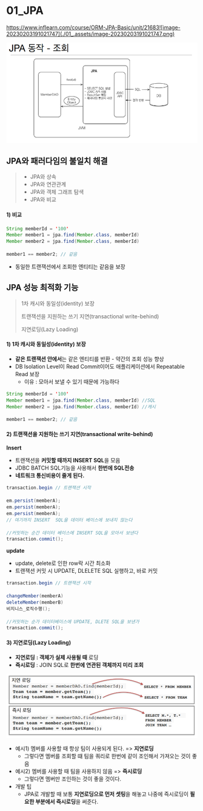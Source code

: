 # 01_JPA

https://www.inflearn.com/course/ORM-JPA-Basic/unit/21683![image-20230203191021747](./01_.assets/image-20230203191021747.png)

![image-20230203191206437](./01_.assets/image-20230203191206437.png)



## JPA와 패러다임의 불일치 해결

> - JPA와 상속
> - JPA와 연관관계
> - JPA와 객체 그래프 탐색
> - JPA와 비교



#### 1) 비교

```java
String memberId = '100'
Member member1 = jpa.find(Member.class, memberId)
Member member2 = jpa.find(Member.class, memberId)

member1 == member2; // 같음

```

- 동일한 트랜잭션에서 조회한 엔티티는 같음을 보장



## JPA 성능 최적화 기능

> 1차 캐시와 동일성(identity) 보장
>
> 트랜잭션을 지원하는 쓰기 지연(transactional write-behind)
>
> 지연로딩(Lazy Loading)



#### 1) 1차 캐시와 동일성(identity) 보장

- **같은 트랜잭션 안에서**는 같은 엔티티를 반환 - 약간의 조회 성능 향상
- DB Isolation Level이 Read Commit이어도 애플리케이션에서 Repeatable Read 보장
  - 이유 : 모아서 보낼 수 있기 때문에 가능하다

```java
String memberId = '100'
Member member1 = jpa.find(Member.class, memberId) //SQL
Member member2 = jpa.find(Member.class, memberId) //캐시

member1 == member2; // 같음
```



#### 2) 트랜잭션을 지원하는 쓰기 지연(transactional write-behind)

**Insert**

- 트랜잭션을 **커밋할 때까지 INSERT SQL**을 모음
- JDBC BATCH SQL기능을 사용해서 **한번에 SQL전송**
- **네트워크 통신비용이 줄게 된다.**

```java
transaction.begin // 트랜잭션 시작

em.persist(memberA);
em.persist(memberA);
em.persist(memberA);
// 여기까지 INSERT  SQL을 데이터 베이스에 보내지 않는다

//커밋하는 순간 데이터 베이스에 INSERT SQL을 모아서 보낸다
transaction.commit();
```



**update**

- update, delete로 인한 row락 시간 최소화
- 트랜잭션 커밋 시 UPDATE, DLELETE SQL 실행하고, 바로 커밋

```java
transaction.begin // 트랜잭션 시작

changeMember(memberA)
deleteMember(memberB)
비지니스_로직수행();

//커밋하는 순가 데이터베이스에 UPDATE, DLETE SQL을 보낸가
transaction.commit();
```



#### 3) 지연로딩(Lazy Loading)

- **지연로딩** **: 객체가 실제 사용될 때** 로딩
- **즉시로딩** : JOIN SQL로 **한번에 연관된 객체까지 미리 조회**

![image-20230203193534933](./01_.assets/image-20230203193534933.png)

- 예시1) 멤버를 사용할 때 항상 팀이 사용되게 된다. => **지연로딩**
  - 그렇다면 멤버를 조회할 떄 팀을 쿼리로 한번에 같이 조인해서 가져오는 것이 좋음
- 예시2) 멤버를 사용할 때 팀을 사용하지 않음 => **즉시로딩**
  - 그렇다면 멤버만 조인하는 것이 좋을 것이다.
- 개발 팁
  - JPA로 개발할 때 보통 **지연로딩으로 먼저 셋팅**을 해놓고 나중에 즉시로딩이 **필요한 부분에서 즉시로딩**을 써준다.















